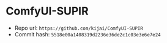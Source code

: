 # ComfyUI-SUPIR
- Repo url: `https://github.com/kijai/ComfyUI-SUPIR`
- Commit hash: `5518e00a1408319d2236e36de2c1c03e3e6e7e24`